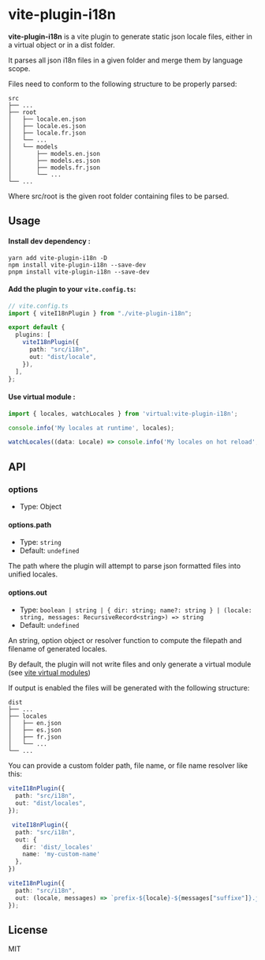 # vite-plugin-i18n

**vite-plugin-i18n** is a vite plugin to generate static json locale files, either in a virtual object or in a dist folder.

It parses all json i18n files in a given folder and merge them by language scope.

Files need to conform to the following structure to be properly parsed:

```
src
├── ...
├── root
│   ├── locale.en.json
│   ├── locale.es.json
│   ├── locale.fr.json
│   └── ...
│   └── models
│       ├── models.en.json
│       ├── models.es.json
│       ├── models.fr.json
│       └── ...
└── ...
```

Where src/root is the given root folder containing files to be parsed.

## Usage

#### Install dev dependency :

```shell
yarn add vite-plugin-i18n -D
npm install vite-plugin-i18n --save-dev
pnpm install vite-plugin-i18n --save-dev
```

#### Add the plugin to your `vite.config.ts`:

```typescript
// vite.config.ts
import { viteI18nPlugin } from "./vite-plugin-i18n";

export default {
  plugins: [
    viteI18nPlugin({
      path: "src/i18n",
      out: "dist/locale",
    }),
  ],
};
```

#### Use virtual module :

```typescript
import { locales, watchLocales } from 'virtual:vite-plugin-i18n';

console.info('My locales at runtime', locales);

watchLocales((data: Locale) => console.info('My locales on hot reload', data));
```

## API

### options

- Type: Object

#### options.path

- Type: `string`
- Default: `undefined`

The path where the plugin will attempt to parse json formatted files into unified locales.

#### options.out

- Type: `boolean | string | { dir: string; name?: string } | (locale: string, messages: RecursiveRecord<string>) => string`
- Default: `undefined`

An string, option object or resolver function to compute the filepath and filename of generated locales.

By default, the plugin will not write files and only generate a virtual module (see [vite virtual modules](https://vitejs.dev/guide/api-plugin.html#virtual-modules-convention))

If output is enabled the files will be generated with the following structure:

```
dist
├── ...
├── locales
│   ├── en.json
│   ├── es.json
│   ├── fr.json
│   └── ...
└── ...
```

You can provide a custom folder path, file name, or file name resolver like this:

```typescript
viteI18nPlugin({
  path: "src/i18n",
  out: "dist/locales",
});
```

```typescript
 viteI18nPlugin({
  path: "src/i18n",
  out: {
    dir: 'dist/_locales'
    name: 'my-custom-name'
  },
})
```

```typescript
viteI18nPlugin({
  path: "src/i18n",
  out: (locale, messages) => `prefix-${locale}-${messages["suffixe"]}.json`,
});
```

## License

MIT
